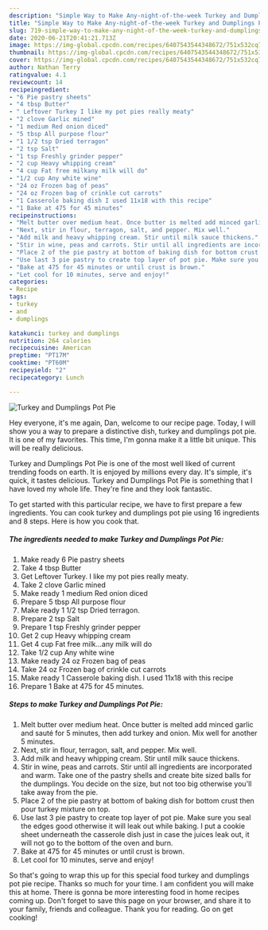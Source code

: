 ```yaml
---
description: "Simple Way to Make Any-night-of-the-week Turkey and Dumplings Pot Pie"
title: "Simple Way to Make Any-night-of-the-week Turkey and Dumplings Pot Pie"
slug: 719-simple-way-to-make-any-night-of-the-week-turkey-and-dumplings-pot-pie
date: 2020-06-21T20:41:21.713Z
image: https://img-global.cpcdn.com/recipes/6407543544348672/751x532cq70/turkey-and-dumplings-pot-pie-recipe-main-photo.jpg
thumbnail: https://img-global.cpcdn.com/recipes/6407543544348672/751x532cq70/turkey-and-dumplings-pot-pie-recipe-main-photo.jpg
cover: https://img-global.cpcdn.com/recipes/6407543544348672/751x532cq70/turkey-and-dumplings-pot-pie-recipe-main-photo.jpg
author: Nathan Terry
ratingvalue: 4.1
reviewcount: 14
recipeingredient:
- "6 Pie pastry sheets"
- "4 tbsp Butter"
- " Leftover Turkey I like my pot pies really meaty"
- "2 clove Garlic mined"
- "1 medium Red onion diced"
- "5 tbsp All purpose flour"
- "1 1/2 tsp Dried terragon"
- "2 tsp Salt"
- "1 tsp Freshly grinder pepper"
- "2 cup Heavy whipping cream"
- "4 cup Fat free milkany milk will do"
- "1/2 cup Any white wine"
- "24 oz Frozen bag of peas"
- "24 oz Frozen bag of crinkle cut carrots"
- "1 Casserole baking dish I used 11x18 with this recipe"
- "1 Bake at 475 for 45 minutes"
recipeinstructions:
- "Melt butter over medium heat. Once butter is melted add minced garlic and sauté for 5 minutes, then add turkey and onion. Mix well for another 5 minutes."
- "Next, stir in flour, terragon, salt, and pepper. Mix well."
- "Add milk and heavy whipping cream. Stir until milk sauce thickens."
- "Stir in wine, peas and carrots. Stir until all ingredients are incorporated and warm. Take one of the pastry shells and create bite sized balls for the dumplings. You decide on the size, but not too big otherwise you&#39;ll take away from the pie."
- "Place 2 of the pie pastry at bottom of baking dish for bottom crust then pour turkey mixture on top."
- "Use last 3 pie pastry to create top layer of pot pie. Make sure you seal the edges good otherwise it will leak out while baking. I put a cookie sheet underneath the casserole dish just in case the juices leak out, it will not go to the bottom of the oven and burn."
- "Bake at 475 for 45 minutes or until crust is brown."
- "Let cool for 10 minutes, serve and enjoy!"
categories:
- Recipe
tags:
- turkey
- and
- dumplings

katakunci: turkey and dumplings 
nutrition: 264 calories
recipecuisine: American
preptime: "PT17M"
cooktime: "PT60M"
recipeyield: "2"
recipecategory: Lunch

---
```



![Turkey and Dumplings Pot Pie](https://img-global.cpcdn.com/recipes/6407543544348672/751x532cq70/turkey-and-dumplings-pot-pie-recipe-main-photo.jpg)

Hey everyone, it's me again, Dan, welcome to our recipe page. Today, I will show you a way to prepare a distinctive dish, turkey and dumplings pot pie. It is one of my favorites. This time, I'm gonna make it a little bit unique. This will be really delicious.



Turkey and Dumplings Pot Pie is one of the most well liked of current trending foods on earth. It is enjoyed by millions every day. It's simple, it's quick, it tastes delicious. Turkey and Dumplings Pot Pie is something that I have loved my whole life. They're fine and they look fantastic.


To get started with this particular recipe, we have to first prepare a few ingredients. You can cook turkey and dumplings pot pie using 16 ingredients and 8 steps. Here is how you cook that.

<!--inarticleads1-->

##### The ingredients needed to make Turkey and Dumplings Pot Pie:

1. Make ready 6 Pie pastry sheets
1. Take 4 tbsp Butter
1. Get  Leftover Turkey. I like my pot pies really meaty.
1. Take 2 clove Garlic mined
1. Make ready 1 medium Red onion diced
1. Prepare 5 tbsp All purpose flour
1. Make ready 1 1/2 tsp Dried terragon.
1. Prepare 2 tsp Salt
1. Prepare 1 tsp Freshly grinder pepper
1. Get 2 cup Heavy whipping cream
1. Get 4 cup Fat free milk...any milk will do
1. Take 1/2 cup Any white wine
1. Make ready 24 oz Frozen bag of peas
1. Take 24 oz Frozen bag of crinkle cut carrots
1. Make ready 1 Casserole baking dish. I used 11x18 with this recipe
1. Prepare 1 Bake at 475 for 45 minutes.




<!--inarticleads2-->

##### Steps to make Turkey and Dumplings Pot Pie:

1. Melt butter over medium heat. Once butter is melted add minced garlic and sauté for 5 minutes, then add turkey and onion. Mix well for another 5 minutes.
1. Next, stir in flour, terragon, salt, and pepper. Mix well.
1. Add milk and heavy whipping cream. Stir until milk sauce thickens.
1. Stir in wine, peas and carrots. Stir until all ingredients are incorporated and warm. Take one of the pastry shells and create bite sized balls for the dumplings. You decide on the size, but not too big otherwise you&#39;ll take away from the pie.
1. Place 2 of the pie pastry at bottom of baking dish for bottom crust then pour turkey mixture on top.
1. Use last 3 pie pastry to create top layer of pot pie. Make sure you seal the edges good otherwise it will leak out while baking. I put a cookie sheet underneath the casserole dish just in case the juices leak out, it will not go to the bottom of the oven and burn.
1. Bake at 475 for 45 minutes or until crust is brown.
1. Let cool for 10 minutes, serve and enjoy!




So that's going to wrap this up for this special food turkey and dumplings pot pie recipe. Thanks so much for your time. I am confident you will make this at home. There is gonna be more interesting food in home recipes coming up. Don't forget to save this page on your browser, and share it to your family, friends and colleague. Thank you for reading. Go on get cooking!
